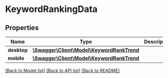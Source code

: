 # KeywordRankingData

## Properties
Name | Type | Description | Notes
------------ | ------------- | ------------- | -------------
**desktop** | [**\Swagger\Client\Model\KeywordRankTrend**](KeywordRankTrend.md) |  | [optional] 
**mobile** | [**\Swagger\Client\Model\KeywordRankTrend**](KeywordRankTrend.md) |  | [optional] 

[[Back to Model list]](../../README.md#documentation-for-models) [[Back to API list]](../../README.md#documentation-for-api-endpoints) [[Back to README]](../../README.md)

